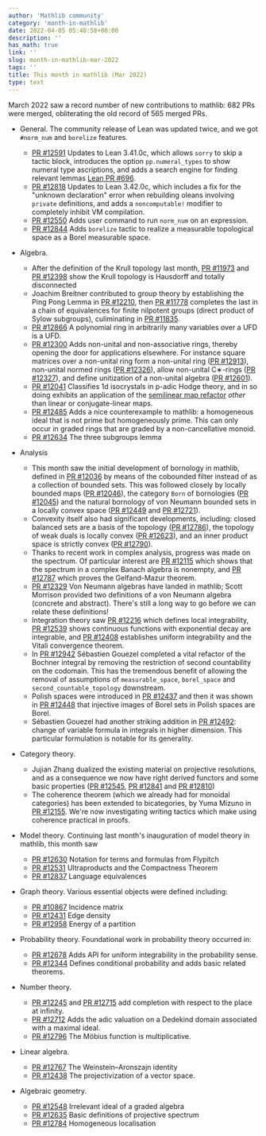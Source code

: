 ```yaml
---
author: 'Mathlib community'
category: 'month-in-mathlib'
date: 2022-04-05 05:48:58+00:00
description: ''
has_math: true
link: ''
slug: month-in-mathlib-mar-2022
tags: ''
title: This month in mathlib (Mar 2022)
type: text
---
```


March 2022 saw a record number of new contributions to mathlib: 682 PRs were merged, obliterating the old record of 565 merged PRs.

<!-- TEASER_END -->

- General. The community release of Lean was updated twice, and we got `#norm_num` and `borelize` features.
	* [PR #12591](https://github.com/leanprover-community/mathlib/pull/12591) Updates to Lean 3.41.0c, which allows `sorry` to skip a tactic block, introduces the option `pp.numeral_types` to show numeral type ascriptions, and adds a search engine for finding relevant lemmas [Lean PR #696](https://github.com/leanprover-community/mathlib/pull/12591).
	* [PR #12818](https://github.com/leanprover-community/mathlib/pull/12818) Updates to Lean 3.42.0c, which includes a fix for the "unknown declaration" error when rebuilding oleans involving `private` definitions, and adds a `noncomputable!` modifier to completely inhibit VM compilation.
	* [PR #12550](https://github.com/leanprover-community/mathlib/pull/12550) Adds user command to run `norm_num` on an expression.
	* [PR #12844](https://github.com/leanprover-community/mathlib/pull/12844) Adds `borelize` tactic to realize a measurable topological space as a Borel measurable space.

- Algebra.
	* After the definition of the Krull topology last month, [PR #11973](https://github.com/leanprover-community/mathlib/pull/11973) and [PR #12398](https://github.com/leanprover-community/mathlib/pull/12398) show the Krull topology is Hausdorff and totally disconnected
	* Joachim Breitner contributed to group theory by establishing the Ping Pong Lemma in [PR #12210](https://github.com/leanprover-community/mathlib/pull/12210), then [PR #11778](https://github.com/leanprover-community/mathlib/pull/11778) completes the last in a chain of equivalences for finite nilpotent groups (direct product of Sylow subgroups), culiminating in [PR #11835](https://github.com/leanprover-community/mathlib/pull/11835).
	* [PR #12866](https://github.com/leanprover-community/mathlib/pull/12866) A polynomial ring in arbitrarily many variables over a UFD is a UFD.
	* [PR #12300](https://github.com/leanprover-community/mathlib/pull/12300) Adds non-unital and non-associative rings, thereby opening the door for applications elsewhere.
  	  For instance square matrices over a non-unital ring form a non-unital ring ([PR #12913](https://github.com/leanprover-community/mathlib/pull/12913)),
          non-unital normed rings ([PR #12326](https://github.com/leanprover-community/mathlib/pull/12326)),
	  allow non-unital C∗-rings ([PR #12327](https://github.com/leanprover-community/mathlib/pull/12327)),
	  and define unitization of a non-unital algebra ([PR #12601](https://github.com/leanprover-community/mathlib/pull/12601)).
	* [PR #12041](https://github.com/leanprover-community/mathlib/pull/12041) Classifies 1d isocrystals in p-adic Hodge theory, and in so doing exhibits an application of the [semilinear map refactor](https://leanprover-community.github.io/blog/posts/semilinear-maps/) *other* than linear or conjugate-linear maps.
	* [PR #12485](https://github.com/leanprover-community/mathlib/pull/12485) Adds a nice counterexample to mathlib: a homogeneous ideal that is not prime but homogeneously prime.
	This can only occur in graded rings that are graded by a non-cancellative monoid.
	* [PR #12634](https://github.com/leanprover-community/mathlib/pull/12634) The three subgroups lemma

- Analysis
	* This month saw the initial development of bornology in mathlib, defined in [PR #12036](https://github.com/leanprover-community/mathlib/pull/12036) by means of the cobounded filter instead of as a collection of bounded sets. This was followed closely by locally bounded maps ([PR #12046](https://github.com/leanprover-community/mathlib/pull/12046)), the category `Born` of bornologies ([PR #12045](https://github.com/leanprover-community/mathlib/pull/12045)) and the natural bornology of von Neumann bounded sets in a locally convex space ([PR #12449](https://github.com/leanprover-community/mathlib/pull/12449) and [PR #12721](https://github.com/leanprover-community/mathlib/pull/12721)).
	* Convexity itself also had significant developments, including:
	 closed balanced sets are a basis of the topology ([PR #12786](https://github.com/leanprover-community/mathlib/pull/12786)),
	 the topology of weak duals is locally convex ([PR #12623](https://github.com/leanprover-community/mathlib/pull/12623)),
	 and an inner product space is strictly convex ([PR #12790](https://github.com/leanprover-community/mathlib/pull/12790)).
	* Thanks to recent work in complex analysis, progress was made on the spectrum.
	Of particular interest are [PR #12115](https://github.com/leanprover-community/mathlib/pull/12115) which shows that the spectrum in a complex Banach algebra is nonempty, and [PR #12787](https://github.com/leanprover-community/mathlib/pull/12787) which proves the Gelfand-Mazur theorem.
	* [PR #12329](https://github.com/leanprover-community/mathlib/pull/12329) Von Neumann algebras have landed in mathlib; Scott Morrison provided two definitions of a von Neumann algebra (concrete and abstract). There's still a long way to go before we can relate these definitions!
	* Integration theory saw [PR #12216](https://github.com/leanprover-community/mathlib/pull/12216) which defines local integrability, [PR #12539](https://github.com/leanprover-community/mathlib/pull/12539) shows continuous functions with exponential decay are integrable, and [PR #12408](https://github.com/leanprover-community/mathlib/pull/12408) establishes uniform integrability and the Vitali convergence theorem.
	* In [PR #12942](https://github.com/leanprover-community/mathlib/pull/12942) Sébastien Gouezel completed a vital refactor of the Bochner integral by removing the restriction of second countability on the codomain. This has the tremendous benefit of allowing the removal of assumptions of `measurable_space`, `borel_space` and `second_countable_topology` downstream.
	* Polish spaces were introduced in [PR #12437](https://github.com/leanprover-community/mathlib/pull/12437) and then it was shown in [PR #12448](https://github.com/leanprover-community/mathlib/pull/12448) that injective images of Borel sets in Polish spaces are Borel.
	* Sébastien Gouezel had another striking addition in [PR #12492](https://github.com/leanprover-community/mathlib/pull/12492): change of variable formula in integrals in higher dimension. This particular formulation is notable for its generality.

- Category theory.
	* Jujian Zhang dualized the existing material on projective resolutions, and as a consequence we now have right derived functors and some basic properties ([PR #12545](https://github.com/leanprover-community/mathlib/pull/12545), [PR #12841](https://github.com/leanprover-community/mathlib/pull/12841) and [PR #12810](https://github.com/leanprover-community/mathlib/pull/12810))
	* The coherence theorem (which we already had for monoidal categories) has been extended to bicategories, by Yuma Mizuno in [PR #12155](https://github.com/leanprover-community/mathlib/pull/12155). We're now investigating writing tactics which make using coherence practical in proofs.

- Model theory. Continuing last month's inauguration of model theory in mathlib, this month saw 
	* [PR #12630](https://github.com/leanprover-community/mathlib/pull/12630) Notation for terms and formulas from Flypitch
	* [PR #12531](https://github.com/leanprover-community/mathlib/pull/12531) Ultraproducts and the Compactness Theorem
	* [PR #12837](https://github.com/leanprover-community/mathlib/pull/12837) Language equivalences

- Graph theory. Various essential objects were defined including:
	* [PR #10867](https://github.com/leanprover-community/mathlib/pull/10867) Incidence matrix
	* [PR #12431](https://github.com/leanprover-community/mathlib/pull/12431) Edge density
	* [PR #12958](https://github.com/leanprover-community/mathlib/pull/12958) Energy of a partition

- Probability theory. Foundational work in probability theory occurred in:
	* [PR #12678](https://github.com/leanprover-community/mathlib/pull/12678) Adds API for uniform integrability in the probability sense.
	* [PR #12344](https://github.com/leanprover-community/mathlib/pull/12344) Defines conditional probability and adds basic related theorems.

- Number theory.
	* [PR #12245](https://github.com/leanprover-community/mathlib/pull/12245) and [PR #12715](https://github.com/leanprover-community/mathlib/pull/12715) add completion with respect to the place at infinity.
	* [PR #12712](https://github.com/leanprover-community/mathlib/pull/12712) Adds the adic valuation on a Dedekind domain associated with a maximal ideal.
	* [PR #12796](https://github.com/leanprover-community/mathlib/pull/12796) The Möbius function is multiplicative.

- Linear algebra.
	* [PR #12767](https://github.com/leanprover-community/mathlib/pull/12767) The Weinstein–Aronszajn identity
	* [PR #12438](https://github.com/leanprover-community/mathlib/pull/12438) The projectivization of a vector space.

- Algebraic geometry. 
	* [PR #12548](https://github.com/leanprover-community/mathlib/pull/12548) Irrelevant ideal of a graded algebra
	* [PR #12635](https://github.com/leanprover-community/mathlib/pull/12635) Basic definitions of projective spectrum
	* [PR #12784](https://github.com/leanprover-community/mathlib/pull/12784) Homogeneous localisation

